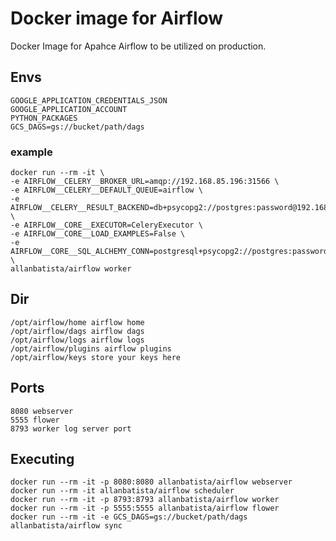 # Docker image for Airflow

Docker Image for Apahce Airflow to be utilized on production.

## Envs

    GOOGLE_APPLICATION_CREDENTIALS_JSON
    GOOGLE_APPLICATION_ACCOUNT
    PYTHON_PACKAGES
    GCS_DAGS=gs://bucket/path/dags

### example

    docker run --rm -it \
    -e AIRFLOW__CELERY__BROKER_URL=amqp://192.168.85.196:31566 \
    -e AIRFLOW__CELERY__DEFAULT_QUEUE=airflow \
    -e AIRFLOW__CELERY__RESULT_BACKEND=db+psycopg2://postgres:password@192.168.85.211:31641/postgres \
    -e AIRFLOW__CORE__EXECUTOR=CeleryExecutor \
    -e AIRFLOW__CORE__LOAD_EXAMPLES=False \
    -e AIRFLOW__CORE__SQL_ALCHEMY_CONN=postgresql+psycopg2://postgres:password@192.168.85.211:31641/postgres \
    allanbatista/airflow worker

## Dir

    /opt/airflow/home airflow home
    /opt/airflow/dags airflow dags
    /opt/airflow/logs airflow logs
    /opt/airflow/plugins airflow plugins
    /opt/airflow/keys store your keys here

## Ports

    8080 webserver
    5555 flower
    8793 worker log server port

## Executing

    docker run --rm -it -p 8080:8080 allanbatista/airflow webserver
    docker run --rm -it allanbatista/airflow scheduler
    docker run --rm -it -p 8793:8793 allanbatista/airflow worker
    docker run --rm -it -p 5555:5555 allanbatista/airflow flower
    docker run --rm -it -e GCS_DAGS=gs://bucket/path/dags allanbatista/airflow sync
